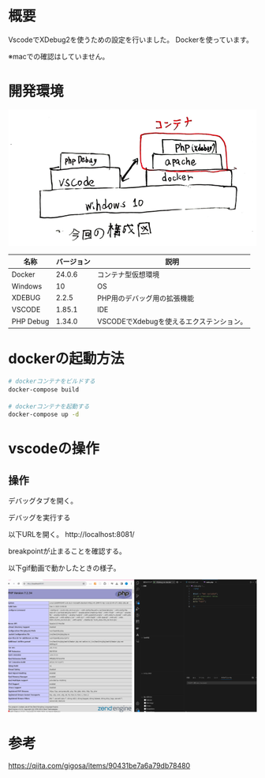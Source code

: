 # 概要
VscodeでXDebug2を使うための設定を行いました。
Dockerを使っています。

※macでの確認はしていません。

# 開発環境

![Alt text](image.png)

名称|バージョン|説明
---|----|----
Docker|24.0.6|コンテナ型仮想環境
Windows|10|OS
XDEBUG|2.2.5|PHP用のデバッグ用の拡張機能
VSCODE|1.85.1|IDE
PHP Debug|1.34.0|VSCODEでXdebugを使えるエクステンション。

# dockerの起動方法

```bash
# dockerコンテナをビルドする
docker-compose build

# dockerコンテナを起動する
docker-compose up -d

```

# vscodeの操作

## 操作
デバッグタブを開く。

デバッグを実行する

以下URLを開く。
http://localhost:8081/

breakpointが止まることを確認する。

以下gif動画で動かしたときの様子。

![Alt text](Xdebug2.gif)

# 参考

https://qiita.com/gigosa/items/90431be7a6a79db78480